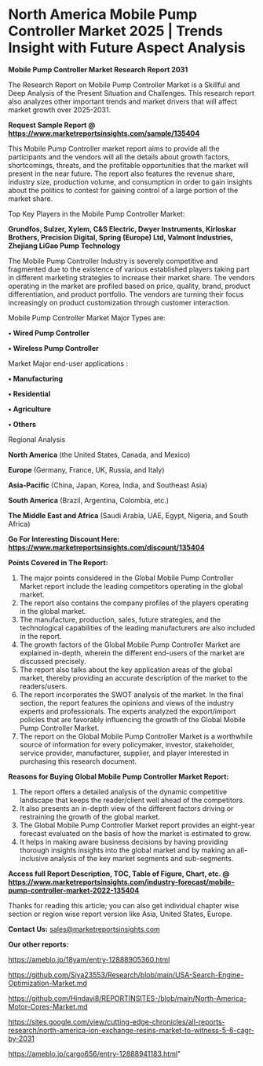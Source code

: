 # North America Mobile Pump Controller Market 2025 | Trends Insight with Future Aspect Analysis

<strong>Mobile Pump Controller Market Research Report 2031</strong>

The Research Report on Mobile Pump Controller Market is a Skillful and Deep Analysis of the Present Situation and Challenges. This research report also analyzes other important trends and market drivers that will affect market growth over 2025-2031.

<strong>Request Sample Report @ <a href=https://www.marketreportsinsights.com/sample/135404>https://www.marketreportsinsights.com/sample/135404</a></strong>

This Mobile Pump Controller market report aims to provide all the participants and the vendors will all the details about growth factors, shortcomings, threats, and the profitable opportunities that the market will present in the near future. The report also features the revenue share, industry size, production volume, and consumption in order to gain insights about the politics to contest for gaining control of a large portion of the market share.

Top Key Players in the Mobile Pump Controller Market:

<strong>Grundfos, Sulzer, Xylem, C&S Electric, Dwyer Instruments, Kirloskar Brothers, Precision Digital, Spring (Europe) Ltd, Valmont Industries, Zhejiang LiGao Pump Technology</strong>

The Mobile Pump Controller Industry is severely competitive and fragmented due to the existence of various established players taking part in different marketing strategies to increase their market share. The vendors operating in the market are profiled based on price, quality, brand, product differentiation, and product portfolio. The vendors are turning their focus increasingly on product customization through customer interaction.

Mobile Pump Controller Market Major Types are:

<strong>• Wired Pump Controller

• Wireless Pump Controller</strong>

Market Major end-user applications :

<strong>• Manufacturing

• Residential

• Agriculture

• Others</strong>

Regional Analysis

</u><strong><b>North America</b></strong> (the United States, Canada, and Mexico)

<strong><b>Europe </b></strong>(Germany, France, UK, Russia, and Italy)

<strong><b>Asia-Pacific</b></strong> (China, Japan, Korea, India, and Southeast Asia)

<strong><b>South America</b></strong> (Brazil, Argentina, Colombia, etc.)

<strong><b>The Middle East and Africa</b></strong> (Saudi Arabia, UAE, Egypt, Nigeria, and South Africa)

<strong>Go For Interesting Discount Here: <a href=https://www.marketreportsinsights.com/discount/135404>https://www.marketreportsinsights.com/discount/135404</a></strong>

<strong>Points Covered in The Report:</strong>
<ol>
  <li>The major points considered in the Global Mobile Pump Controller Market report include the leading competitors operating in the global market.</li>
  <li>The report also contains the company profiles of the players operating in the global market.</li>
  <li>The manufacture, production, sales, future strategies, and the technological capabilities of the leading manufacturers are also included in the report.</li>
  <li>The growth factors of the Global Mobile Pump Controller Market are explained in-depth, wherein the different end-users of the market are discussed precisely.</li>
  <li>The report also talks about the key application areas of the global market, thereby providing an accurate description of the market to the readers/users.</li>
  <li>The report incorporates the SWOT analysis of the market. In the final section, the report features the opinions and views of the industry experts and professionals. The experts analyzed the export/import policies that are favorably influencing the growth of the Global Mobile Pump Controller Market.</li>
  <li>The report on the Global Mobile Pump Controller Market is a worthwhile source of information for every policymaker, investor, stakeholder, service provider, manufacturer, supplier, and player interested in purchasing this research document.</li>
</ol>
<strong>Reasons for Buying Global Mobile Pump Controller Market Report:</strong>

<ol>
  <li>The report offers a detailed analysis of the dynamic competitive landscape that keeps the reader/client well ahead of the competitors.</li>
  <li>It also presents an in-depth view of the different factors driving or restraining the growth of the global market.</li>
  <li>The Global Mobile Pump Controller Market report provides an eight-year forecast evaluated on the basis of how the market is estimated to grow.</li>
  <li>It helps in making aware business decisions by having providing thorough insights insights into the global market and by making an all-inclusive analysis of the key market segments and sub-segments.</li>
</ol>
<strong>Access full Report Description, TOC, Table of Figure, Chart, etc. @ <a href=https://www.marketreportsinsights.com/industry-forecast/mobile-pump-controller-market-2022-135404>https://www.marketreportsinsights.com/industry-forecast/mobile-pump-controller-market-2022-135404</a></strong>


Thanks for reading this article; you can also get individual chapter wise section or region wise report version like Asia, United States, Europe.

<strong>Contact Us:</strong>
sales@marketreportsinsights.com

<strong>Our other reports:</strong>

<a href=https://ameblo.jp/18yam/entry-12888905360.html>https://ameblo.jp/18yam/entry-12888905360.html</a>

<a href=https://github.com/Siya23553/Research/blob/main/USA-Search-Engine-Optimization-Market.md>https://github.com/Siya23553/Research/blob/main/USA-Search-Engine-Optimization-Market.md</a>

<a href=https://github.com/Hindavi8/REPORTINSITES-/blob/main/North-America-Motor-Cores-Market.md>https://github.com/Hindavi8/REPORTINSITES-/blob/main/North-America-Motor-Cores-Market.md</a>

<a href=https://sites.google.com/view/cutting-edge-chronicles/all-reports-research/north-america-ion-exchange-resins-market-to-witness-5-6-cagr-by-2031>https://sites.google.com/view/cutting-edge-chronicles/all-reports-research/north-america-ion-exchange-resins-market-to-witness-5-6-cagr-by-2031</a>

<a href=https://ameblo.jp/cargo656/entry-12888941183.html>https://ameblo.jp/cargo656/entry-12888941183.html</a>"
